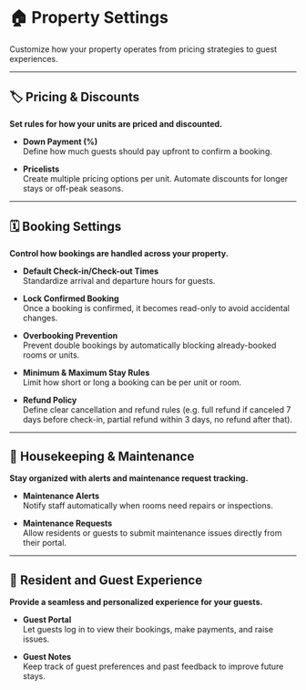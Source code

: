 # 🏠 Property Settings

Customize how your property operates from pricing strategies to guest experiences.

---

## 🏷️ Pricing & Discounts

**Set rules for how your units are priced and discounted.**

- **Down Payment (%)**  
  Define how much guests should pay upfront to confirm a booking.

- **Pricelists**  
  Create multiple pricing options per unit. Automate discounts for longer stays or off-peak seasons.

---

## 🗓️ Booking Settings

**Control how bookings are handled across your property.**

- **Default Check-in/Check-out Times**  
  Standardize arrival and departure hours for guests.

- **Lock Confirmed Booking**  
  Once a booking is confirmed, it becomes read-only to avoid accidental changes.

- **Overbooking Prevention**  
  Prevent double bookings by automatically blocking already-booked rooms or units.

- **Minimum & Maximum Stay Rules**  
  Limit how short or long a booking can be per unit or room.

- **Refund Policy**  
  Define clear cancellation and refund rules (e.g. full refund if canceled 7 days before check-in, partial refund within 3 days, no refund after that).

---

## 🧼 Housekeeping & Maintenance

**Stay organized with alerts and maintenance request tracking.**

- **Maintenance Alerts**  
  Notify staff automatically when rooms need repairs or inspections.

- **Maintenance Requests**  
  Allow residents or guests to submit maintenance issues directly from their portal.

---

## 🌟 Resident and Guest Experience

**Provide a seamless and personalized experience for your guests.**

- **Guest Portal**  
  Let guests log in to view their bookings, make payments, and raise issues.

- **Guest Notes**  
  Keep track of guest preferences and past feedback to improve future stays.
